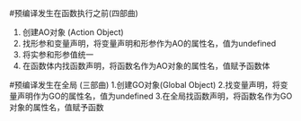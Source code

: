#预编译发生在函数执行之前(四部曲)
1. 创建AO对象 (Action Object)
2. 找形参和变量声明，将变量声明和形参作为AO的属性名，值为undefined
3. 将实参和形参值统一
4. 在函数体内找函数声明，将函数名作为AO对象的属性名，值赋予函数体

#预编译发生在全局 (三部曲)
1.创建GO对象(Global Object)
2.找变量声明，将变量声明作为GO的属性名，值为undefined
3.在全局找函数声明，将函数名作为GO对象的属性名，值赋予函数